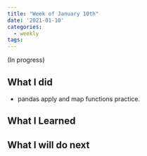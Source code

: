```yaml
---
title: "Week of January 10th"
date: '2021-01-10'
categories:
  - weekly
tags:
---
```


(In progress)

## What I did

- pandas apply and map functions practice.

## What I Learned

## What I will do next